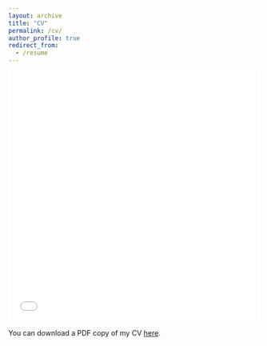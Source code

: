 ```yaml
---
layout: archive
title: "CV"
permalink: /cv/
author_profile: true
redirect_from:
  - /resume
---
```


<iframe src="/files/pdf/nrbrouwer_cv_9_5_25.pdf" width="100%" height="500" frameborder="no" border="0" marginwidth="0" marginheight="0"></iframe>

You can download a PDF copy of my CV [here](/files/pdf/nrbrouwer_cv_9_5_25.pdf).
